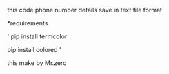 this code phone number 
details  save in text file format 

*requirements

'
pip install termcolor

pip install colored
'

this make by Mr.zero
